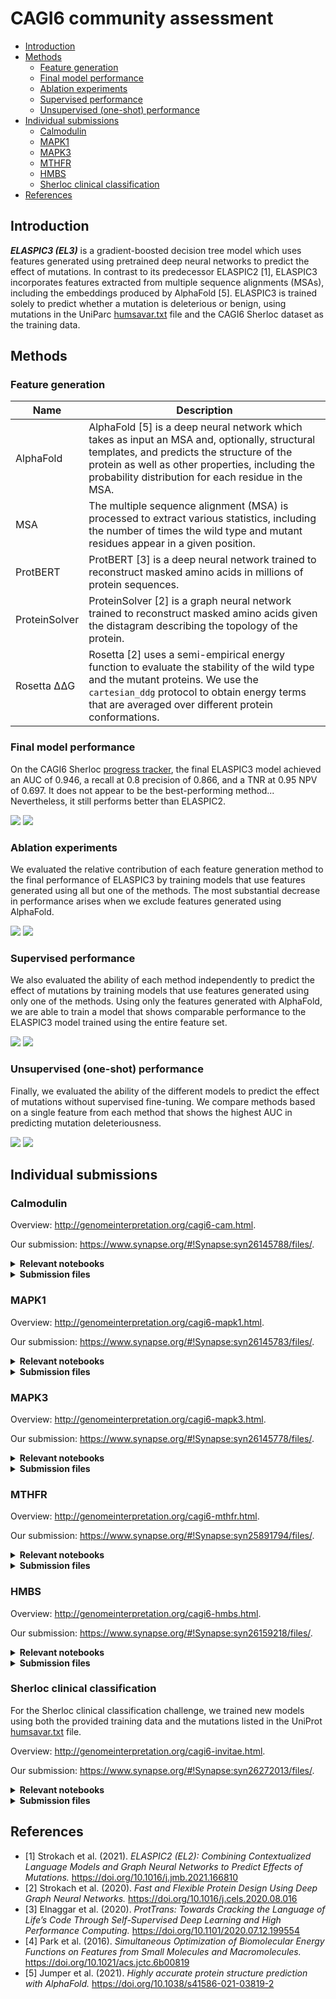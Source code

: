# CAGI6 community assessment

- [Introduction](#introduction)
- [Methods](#methods)
  - [Feature generation](#feature-generation)
  - [Final model performance](#final-model-performance)
  - [Ablation experiments](#ablation-experiments)
  - [Supervised performance](#supervised-performance)
  - [Unsupervised (one-shot) performance](#unsupervised-one-shot-performance)
- [Individual submissions](#individual-submissions)
  - [Calmodulin](#calmodulin)
  - [MAPK1](#mapk1)
  - [MAPK3](#mapk3)
  - [MTHFR](#mthfr)
  - [HMBS](#hmbs)
  - [Sherloc clinical classification](#sherloc-clinical-classification)
- [References](#references)

## Introduction

**_ELASPIC3 (EL3)_** is a gradient-boosted decision tree model which uses features generated using pretrained deep neural networks to predict the effect of mutations. In contrast to its predecessor ELASPIC2 [1], ELASPIC3 incorporates features extracted from multiple sequence alignments (MSAs), including the embeddings produced by AlphaFold [5]. ELASPIC3 is trained solely to predict whether a mutation is deleterious or benign, using mutations in the UniParc [humsavar.txt](https://www.uniprot.org/docs/humsavar.txt) file and the CAGI6 Sherloc dataset as the training data.

## Methods

### Feature generation

| Name          | Description                                                                                                                                                                                                                                          |
| ------------- | ---------------------------------------------------------------------------------------------------------------------------------------------------------------------------------------------------------------------------------------------------- |
| AlphaFold     | AlphaFold [5] is a deep neural network which takes as input an MSA and, optionally, structural templates, and predicts the structure of the protein as well as other properties, including the probability distribution for each residue in the MSA. |
| MSA           | The multiple sequence alignment (MSA) is processed to extract various statistics, including the number of times the wild type and mutant residues appear in a given position.                                                                        |
| ProtBERT      | ProtBERT [3] is a deep neural network trained to reconstruct masked amino acids in millions of protein sequences.                                                                                                                                    |
| ProteinSolver | ProteinSolver [2] is a graph neural network trained to reconstruct masked amino acids given the distagram describing the topology of the protein.                                                                                                    |
| Rosetta ΔΔG   | Rosetta [2] uses a semi-empirical energy function to evaluate the stability of the wild type and the mutant proteins. We use the `cartesian_ddg` protocol to obtain energy terms that are averaged over different protein conformations.             |

### Final model performance

On the CAGI6 Sherloc [progress tracker](https://progress-tracker.jungla.bio/), the final ELASPIC3 model achieved an AUC of 0.946, a recall at 0.8 precision of 0.866, and a TNR at 0.95 NPV of 0.697. It does not appear to be the best-performing method... Nevertheless, it still performs better than ELASPIC2.

<img src="docs/images/45_validate_models/el3-vs-el2-auc-curve.svg" />
<img src="docs/images/45_validate_models/el3-vs-el2-pr-curve.svg" />

### Ablation experiments

We evaluated the relative contribution of each feature generation method to the final performance of ELASPIC3 by training models that use features generated using all but one of the methods. The most substantial decrease in performance arises when we exclude features generated using AlphaFold.

<img src="docs/images/45_validate_models/ablation-auc-curve.svg" />
<img src="docs/images/45_validate_models/ablation-pr-curve.svg" />

### Supervised performance

We also evaluated the ability of each method independently to predict the effect of mutations by training models that use features generated using only one of the methods. Using only the features generated with AlphaFold, we are able to train a model that shows comparable performance to the ELASPIC3 model trained using the entire feature set.

<img src="docs/images/45_validate_models/supervised-auc-curve.svg" />
<img src="docs/images/45_validate_models/supervised-pr-curve.svg" />

### Unsupervised (one-shot) performance

Finally, we evaluated the ability of the different models to predict the effect of mutations without supervised fine-tuning. We compare methods based on a single feature from each method that shows the highest AUC in predicting mutation deleteriousness.

<img src="docs/images/45_validate_models/unsupervised-auc-curve.svg" />
<img src="docs/images/45_validate_models/unsupervised-pr-curve.svg" />

## Individual submissions

### Calmodulin

Overview: <http://genomeinterpretation.org/cagi6-cam.html>.

Our submission: <https://www.synapse.org/#!Synapse:syn26145788/files/>.

<details>
<summary><b>Relevant notebooks</b></summary>

| Name                                | Description                                                    |
| ----------------------------------- | -------------------------------------------------------------- |
| 🗒 [`40_cagi6_cam_submission.ipynb`] | Load the CAM dataset, generate features, and make predictions. |

[`40_cagi6_cam_submission.ipynb`]: notebooks/40_cagi6_cam_submission.ipynb

</details>

<details>
<summary><b>Submission files</b></summary>

| Filename                     | Description                                                                                                 |
| ---------------------------- | ----------------------------------------------------------------------------------------------------------- |
| `strokach_modelnumber_1.tsv` | Predictions made using ELASPIC2 [1].                                                                        |
| `strokach_modelnumber_2.tsv` | Predictions made using ProteinSolver [2].                                                                   |
| `strokach_modelnumber_3.tsv` | Predictions made using ProtBert [3].                                                                        |
| `strokach_modelnumber_4.tsv` | Predictions made using Rosetta's cartesian_ddg protocol [4].                                                |
| `strokach_modelnumber_5.tsv` | Predictions made using ELASPIC3 [`7f9826be`] with AlphaFold [5] features for wildtype protein .             |
| `strokach_modelnumber_6.tsv` | Predictions made using ELASPIC3 [`900500fe`] with AlphaFold [5] features for wildtype and mutant proteins . |

</details>

### MAPK1

Overview: <http://genomeinterpretation.org/cagi6-mapk1.html>.

Our submission: <https://www.synapse.org/#!Synapse:syn26145783/files/>.

<details>
<summary><b>Relevant notebooks</b></summary>

| Name                                  | Description                                                      |
| ------------------------------------- | ---------------------------------------------------------------- |
| 🗒 [`40_cagi6_mapk1_submission.ipynb`] | Load the MAPk1 dataset, generate features, and make predictions. |

[`40_cagi6_mapk1_submission.ipynb`]: notebooks/40_cagi6_mapk1_submission.ipynb

</details>

<details>
<summary><b>Submission files</b></summary>

| Filename                     | Description                                                                                                 |
| ---------------------------- | ----------------------------------------------------------------------------------------------------------- |
| `strokach_modelnumber_1.tsv` | Predictions made using ELASPIC2 [1].                                                                        |
| `strokach_modelnumber_2.tsv` | Predictions made using ProteinSolver [2].                                                                   |
| `strokach_modelnumber_3.tsv` | Predictions made using ProtBert [3].                                                                        |
| `strokach_modelnumber_4.tsv` | Predictions made using Rosetta's cartesian_ddg protocol [4].                                                |
| `strokach_modelnumber_5.tsv` | Predictions made using ELASPIC3 [`7f9826be`] with AlphaFold [5] features for wildtype protein .             |
| `strokach_modelnumber_6.tsv` | Predictions made using ELASPIC3 [`900500fe`] with AlphaFold [5] features for wildtype and mutant proteins . |

</details>

### MAPK3

Overview: <http://genomeinterpretation.org/cagi6-mapk3.html>.

Our submission: <https://www.synapse.org/#!Synapse:syn26145778/files/>.

<details>
<summary><b>Relevant notebooks</b></summary>

| Name                                  | Description                                                      |
| ------------------------------------- | ---------------------------------------------------------------- |
| 🗒 [`40_cagi6_mapk3_submission.ipynb`] | Load the MAPk3 dataset, generate features, and make predictions. |

[`40_cagi6_mapk3_submission.ipynb`]: notebooks/40_cagi6_mapk3_submission.ipynb

</details>

<details>
<summary><b>Submission files</b></summary>

| Filename                     | Description                                                                                                 |
| ---------------------------- | ----------------------------------------------------------------------------------------------------------- |
| `strokach_modelnumber_1.tsv` | Predictions made using ELASPIC2 [1].                                                                        |
| `strokach_modelnumber_2.tsv` | Predictions made using ProteinSolver [2].                                                                   |
| `strokach_modelnumber_3.tsv` | Predictions made using ProtBert [3].                                                                        |
| `strokach_modelnumber_4.tsv` | Predictions made using Rosetta's cartesian_ddg protocol [4].                                                |
| `strokach_modelnumber_5.tsv` | Predictions made using ELASPIC3 [`7f9826be`] with AlphaFold [5] features for wildtype protein .             |
| `strokach_modelnumber_6.tsv` | Predictions made using ELASPIC3 [`900500fe`] with AlphaFold [5] features for wildtype and mutant proteins . |

</details>

### MTHFR

Overview: <http://genomeinterpretation.org/cagi6-mthfr.html>.

Our submission: <https://www.synapse.org/#!Synapse:syn25891794/files/>.

<details>
<summary><b>Relevant notebooks</b></summary>

| Name                                  | Description                                                      |
| ------------------------------------- | ---------------------------------------------------------------- |
| 🗒 [`35_cagi_mthfr_predictions.ipynb`] | Load the MTHFR dataset, generate features, and make predictions. |
| 🗒 [`40_cagi6_mthfr_submission.ipynb`] | Prepare submission for the CAGI6 challenge.                      |

[`35_cagi_mthfr_predictions.ipynb`]: notebooks/35_cagi_mthfr_predictions.ipynb
[`40_cagi6_mthfr_submission.ipynb`]: notebooks/40_cagi6_mthfr_submission.ipynb

</details>

<details>
<summary><b>Submission files</b></summary>

| Filenames                                                                                                                                        | Description                                                                                       |
| ------------------------------------------------------------------------------------------------------------------------------------------------ | ------------------------------------------------------------------------------------------------- |
| `ostrokach_cataWT_model_1.tsv` <br /> `ostrokach_cataAV_model_1.tsv` <br /> `ostrokach_reguWT_model_1.tsv` <br /> `ostrokach_reguAV_model_1.tsv` | Predictions were made using ELASPIC2 [1] and were adjusted to match the target distribution.      |
| `ostrokach_cataWT_model_2.tsv` <br /> `ostrokach_cataAV_model_2.tsv` <br /> `ostrokach_reguWT_model_2.tsv` <br /> `ostrokach_reguAV_model_2.tsv` | Predictions were made using ProteinSolver [2] and were adjusted to match the target distribution. |
| `ostrokach_cataWT_model_3.tsv` <br /> `ostrokach_cataAV_model_3.tsv` <br /> `ostrokach_reguWT_model_3.tsv` <br /> `ostrokach_reguAV_model_3.tsv` | Predictions were made using ProtBert [3] and were adjusted to match the target distribution.      |
| `ostrokach_cataWT_model_4.tsv` <br /> `ostrokach_cataAV_model_4.tsv` <br /> `ostrokach_reguWT_model_4.tsv` <br /> `ostrokach_reguAV_model_4.tsv` | Predictions were made using ELASPIC2 [1] without any subsequent adjustment.                       |
| `ostrokach_cataWT_model_5.tsv` <br /> `ostrokach_cataAV_model_5.tsv` <br /> `ostrokach_reguWT_model_5.tsv` <br /> `ostrokach_reguAV_model_5.tsv` | Predictions were made using ProteinSolver [2] without any subsequent adjustment.                  |
| `ostrokach_cataWT_model_6.tsv` <br /> `ostrokach_cataAV_model_6.tsv` <br /> `ostrokach_reguWT_model_6.tsv` <br /> `ostrokach_reguAV_model_6.tsv` | Predictions were made using ProtBert [3] without any subsequent adjustment.                       |

</details>

### HMBS

Overview: <http://genomeinterpretation.org/cagi6-hmbs.html>.

Our submission: <https://www.synapse.org/#!Synapse:syn26159218/files/>.

<details>
<summary><b>Relevant notebooks</b></summary>

| Name                                 | Description                                 |
| ------------------------------------ | ------------------------------------------- |
| 🗒 [`30_cagi6_hmbs.ipynb`]            | Load the HMBS dataset.                      |
| 🗒 [`35_cagi6_hmbs_alphafold.ipynb`]  | Generate AlphaFold2 features.               |
| 🗒 [`35_cagi6_hmbs_el2.ipynb`]        | Generate ELASPIC2 scores and features.      |
| 🗒 [`35_cagi6_hmbs_rosetta.ipynb`]    | Generate Rosetta scores and features.       |
| 🗒 [`40_cagi6_hmbs_submission.ipynb`] | Prepare submission for the CAGI6 challenge. |

[`30_cagi6_hmbs.ipynb`]: notebooks/30_cagi6_hmbs.ipynb
[`35_cagi6_hmbs_alphafold.ipynb`]: notebooks/35_cagi6_hmbs_alphafold.ipynb
[`35_cagi6_hmbs_el2.ipynb`]: notebooks/35_cagi6_hmbs_el2.ipynb
[`35_cagi6_hmbs_rosetta.ipynb`]: notebooks/35_cagi6_hmbs_rosetta.ipynb
[`35_cagi6_sherloc_el2.ipynb`]: notebooks/35_cagi6_sherloc_el2.ipynb
[`40_cagi6_hmbs_submission.ipynb`]: notebooks/40_cagi6_hmbs_submission.ipynb

</details>

<details>
<summary><b>Submission files</b></summary>

| Filename                     | Description                                                                                     |
| ---------------------------- | ----------------------------------------------------------------------------------------------- |
| `strokach_modelnumber_1.tsv` | Predictions made using ELASPIC2 [1].                                                            |
| `strokach_modelnumber_2.tsv` | Predictions made using ProteinSolver [2].                                                       |
| `strokach_modelnumber_3.tsv` | Predictions made using ProtBert [3].                                                            |
| `strokach_modelnumber_4.tsv` | Predictions made using Rosetta's cartesian_ddg protocol [4].                                    |
| `strokach_modelnumber_5.tsv` | Predictions made using ELASPIC3 [`7f9826be`] with AlphaFold [5] features for wildtype protein . |

</details>

### Sherloc clinical classification

For the Sherloc clinical classification challenge, we trained new models using both the provided training data and the mutations listed in the UniProt [humsavar.txt](https://www.uniprot.org/docs/humsavar.txt) file.

Overview: <http://genomeinterpretation.org/cagi6-invitae.html>.

Our submission: <https://www.synapse.org/#!Synapse:syn26272013/files/>.

<details>
<summary><b>Relevant notebooks</b></summary>

| Name                                         | Description                                                                           |
| -------------------------------------------- | ------------------------------------------------------------------------------------- |
| 🗒 [`30_cagi6_sherloc.ipynb`]                 | Load the Sherloc dataset.                                                             |
| 🗒 [`30_humsavar.ipynb`]                      | Load the humsavar dataset.                                                            |
| 🗒 [`31_run_alphafold_wt.ipynb`]              | Generate AlphaFold embeddings.                                                        |
| 🗒 [`31_run_msa_analysis.ipynb`]              | Generate basic MSA features.                                                          |
| 🗒 [`31_run_protbert.ipynb`]                  | Generate ProtBert features.                                                           |
| 🗒 [`31_run_proteinsolver.ipynb`]             | Generate ProteinSolver features.                                                      |
| 🗒 [`31_run_rosetta_ddg.ipynb`]               | Generate Rosetta features.                                                            |
| 🗒 [`32_process_alphafold.ipynb`]             | Process AlphaFold embeddings into features.                                           |
| 🗒 [`37_cagi6_sherloc_combine_results.ipynb`] | Combine features generated using all methods for the Sherloc dataset.                 |
| 🗒 [`37_humsavar_combine_results.ipynb`]      | Combine features generated using all methods for the humsavar dataset.                |
| 🗒 [`38_cagi6_sherloc_train_model.ipynb`]     | Train a machine learning model using Sherloc + humsavar data.                         |
| 🗒 [`39_cagi6_sherloc_finetune_model.ipynb`]  | Finetune the trained machine learning model and perform feature elimination.          |
| 🗒 [`40_cagi6_sherloc_submission.ipynb`]      | Make predictions for the test dataset and prepare submission for the CAGI6 challenge. |

[`30_cagi6_sherloc.ipynb`]: notebooks/30_cagi6_sherloc.ipynb
[`30_humsavar.ipynb`]: notebooks/30_humsavar.ipynb
[`31_run_alphafold_wt.ipynb`]: notebooks/31_run_alphafold_wt.ipynb
[`31_run_msa_analysis.ipynb`]: notebooks/31_run_msa_analysis.ipynb
[`31_run_protbert.ipynb`]: notebooks/31_run_protbert.ipynb
[`31_run_proteinsolver.ipynb`]: notebooks/31_run_proteinsolver.ipynb
[`31_run_rosetta_ddg.ipynb`]: notebooks/31_run_rosetta_ddg.ipynb
[`32_process_alphafold.ipynb`]: notebooks/32_process_alphafold.ipynb
[`37_cagi6_sherloc_combine_results.ipynb`]: notebooks/37_cagi6_sherloc_combine_results.ipynb
[`37_humsavar_combine_results.ipynb`]: notebooks/37_humsavar_combine_results.ipynb
[`38_cagi6_sherloc_train_model.ipynb`]: notebooks/38_cagi6_sherloc_train_model.ipynb
[`39_cagi6_sherloc_finetune_model.ipynb`]: notebooks/39_cagi6_sherloc_finetune_model.ipynb
[`40_cagi6_sherloc_submission.ipynb`]: notebooks/40_cagi6_sherloc_submission.ipynb

</details>

<details>
<summary><b>Submission files</b></summary>

| Filename                     | Description                                                                                                                                                                                 |
| ---------------------------- | ------------------------------------------------------------------------------------------------------------------------------------------------------------------------------------------- |
| `strokach_modelnumber_1.tsv` | Predictions made using ELASPIC2 with AlphaFold [4] features for wildtype protein (trained using both Sherloc and humsavar data). All available AlphaFold embeddings were used by the model. |
| `strokach_modelnumber_2.tsv` | Predictions made using ELASPIC2 with AlphaFold [4] features for wildtype protein (trained using both Sherloc and humsavar data).                                                            |
| `strokach_modelnumber_3.tsv` | Predictions made using ELASPIC2 with AlphaFold [4] features for wildtype protein (trained only using Sherloc data).                                                                         |
| `strokach_modelnumber_4.tsv` | Predictions made using ELASPIC2 with AlphaFold [4] features for wildtype and mutant proteins (trained only using Sherloc data).                                                             |
| `strokach_modelnumber_5.tsv` | Predictions made using ELASPIC2 [1].                                                                                                                                                        |
| `strokach_modelnumber_6.tsv` | Predictions made using AlphaFold [4].                                                                                                                                                       |

</details>

## References

- [1] Strokach et al. (2021). _ELASPIC2 (EL2): Combining Contextualized Language Models and Graph Neural Networks to Predict Effects of Mutations._ https://doi.org/10.1016/j.jmb.2021.166810
- [2] Strokach et al. (2020). _Fast and Flexible Protein Design Using Deep Graph Neural Networks._ https://doi.org/10.1016/j.cels.2020.08.016
- [3] Elnaggar et al. (2020). _ProtTrans: Towards Cracking the Language of Life’s Code Through Self-Supervised Deep Learning and High Performance Computing._ https://doi.org/10.1101/2020.07.12.199554
- [4] Park et al. (2016). _Simultaneous Optimization of Biomolecular Energy Functions on Features from Small Molecules and Macromolecules._ https://doi.org/10.1021/acs.jctc.6b00819
- [5] Jumper et al. (2021). _Highly accurate protein structure prediction with AlphaFold._ https://doi.org/10.1038/s41586-021-03819-2

